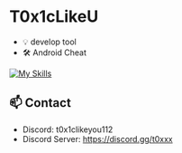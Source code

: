 
# T0x1cLikeU

- 💡 develop tool
- 🛠️ Android Cheat

[![My Skills](https://skillicons.dev/icons?i=python,lua,html&theme=dark)](https://skillicons.dev)

## 📫 Contact
- Discord: t0x1clikeyou112
- Discord Server: https://discord.gg/t0xxx

